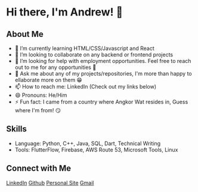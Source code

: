 # Hi there, I'm Andrew! 👋

## About Me
- 🌱 I’m currently learning HTML/CSS/Javascript and React
- 👯 I’m looking to collaborate on any backend or frontend projects
- 🤔 I’m looking for help with employment opportunities. Feel free to reach out to me for any opportunities 🤝
- 💬 Ask me about any of my projects/repositories, I'm more than happy to ellaborate more on them 😁
- 📫 How to reach me: LinkedIn (Check out my links below)
- 😄 Pronouns: He/Him
- ⚡ Fun fact: I came from a country where Angkor Wat resides in, Guess where I'm from! 😏

## Skills
- Language: Python, C++, Java, SQL, Dart, Technical Writing
- Tools: FlutterFlow, Firebase, AWS Route 53, Microsoft Tools, Linux

## Connect with Me
[LinkedIn][2]
[Github][3]
[Personal Site][4]
[Gmail][5]

<!-- Links to your social media accounts -->

[2]: https://www.linkedin.com/in/kimhour-chou-a2a13a19a/
[3]: https://github.com/andrewchou949
[4]: https://andrewkhchou.com
[5]: andrewchou949@gmail.com


<!-- You can add or remove sections according to your needs -->
